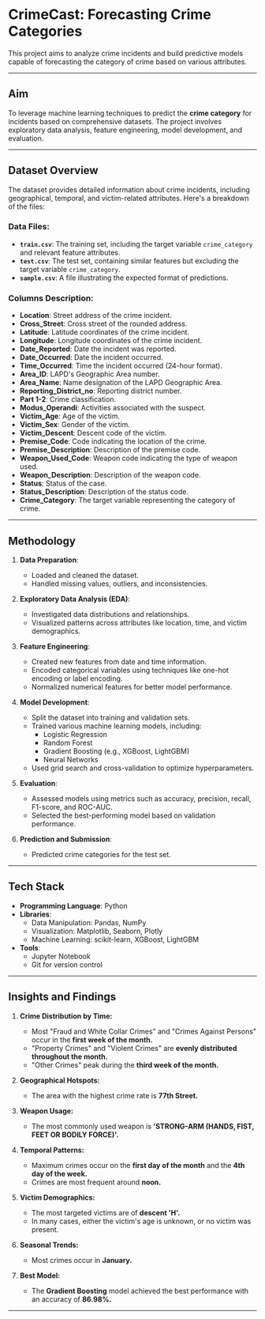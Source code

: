 # CrimeCast: Forecasting Crime Categories

This project aims to analyze crime incidents and build predictive models capable of forecasting the category of crime based on various attributes.

---

## Aim
To leverage machine learning techniques to predict the **crime category** for incidents based on comprehensive datasets. The project involves exploratory data analysis, feature engineering, model development, and evaluation.

---

## Dataset Overview

The dataset provides detailed information about crime incidents, including geographical, temporal, and victim-related attributes. Here's a breakdown of the files:

### Data Files:
- **`train.csv`**: The training set, including the target variable `crime_category` and relevant feature attributes.
- **`test.csv`**: The test set, containing similar features but excluding the target variable `crime_category`.
- **`sample.csv`**: A file illustrating the expected format of predictions.

### Columns Description:
- **Location**: Street address of the crime incident.
- **Cross_Street**: Cross street of the rounded address.
- **Latitude**: Latitude coordinates of the crime incident.
- **Longitude**: Longitude coordinates of the crime incident.
- **Date_Reported**: Date the incident was reported.
- **Date_Occurred**: Date the incident occurred.
- **Time_Occurred**: Time the incident occurred (24-hour format).
- **Area_ID**: LAPD's Geographic Area number.
- **Area_Name**: Name designation of the LAPD Geographic Area.
- **Reporting_District_no**: Reporting district number.
- **Part 1-2**: Crime classification.
- **Modus_Operandi**: Activities associated with the suspect.
- **Victim_Age**: Age of the victim.
- **Victim_Sex**: Gender of the victim.
- **Victim_Descent**: Descent code of the victim.
- **Premise_Code**: Code indicating the location of the crime.
- **Premise_Description**: Description of the premise code.
- **Weapon_Used_Code**: Weapon code indicating the type of weapon used.
- **Weapon_Description**: Description of the weapon code.
- **Status**: Status of the case.
- **Status_Description**: Description of the status code.
- **Crime_Category**: The target variable representing the category of crime.

---

## Methodology

1. **Data Preparation**:
   - Loaded and cleaned the dataset.
   - Handled missing values, outliers, and inconsistencies.

2. **Exploratory Data Analysis (EDA)**:
   - Investigated data distributions and relationships.
   - Visualized patterns across attributes like location, time, and victim demographics.

3. **Feature Engineering**:
   - Created new features from date and time information.
   - Encoded categorical variables using techniques like one-hot encoding or label encoding.
   - Normalized numerical features for better model performance.

4. **Model Development**:
   - Split the dataset into training and validation sets.
   - Trained various machine learning models, including:
     - Logistic Regression
     - Random Forest
     - Gradient Boosting (e.g., XGBoost, LightGBM)
     - Neural Networks
   - Used grid search and cross-validation to optimize hyperparameters.

5. **Evaluation**:
   - Assessed models using metrics such as accuracy, precision, recall, F1-score, and ROC-AUC.
   - Selected the best-performing model based on validation performance.

6. **Prediction and Submission**:
   - Predicted crime categories for the test set.
---

## Tech Stack
- **Programming Language**: Python
- **Libraries**:
  - Data Manipulation: Pandas, NumPy
  - Visualization: Matplotlib, Seaborn, Plotly
  - Machine Learning: scikit-learn, XGBoost, LightGBM
- **Tools**:
  - Jupyter Notebook
  - Git for version control

---

## Insights and Findings

1. **Crime Distribution by Time:**
   - Most "Fraud and White Collar Crimes" and "Crimes Against Persons" occur in the **first week of the month.**
   - "Property Crimes" and "Violent Crimes" are **evenly distributed throughout the month.**
   - "Other Crimes" peak during the **third week of the month.**
    
2. **Geographical Hotspots:**
   - The area with the highest crime rate is **77th Street.**

3. **Weapon Usage:**
   - The most commonly used weapon is **'STRONG-ARM (HANDS, FIST, FEET OR BODILY FORCE)'.**

4. **Temporal Patterns:**
   - Maximum crimes occur on the **first day of the month** and the **4th day of the week.**
   - Crimes are most frequent around **noon.**

5. **Victim Demographics:**
   - The most targeted victims are of **descent 'H'.**
   - In many cases, either the victim's age is unknown, or no victim was present.

6. **Seasonal Trends:**
   - Most crimes occur in **January.**

7. **Best Model:**
   - The **Gradient Boosting** model achieved the best performance with an accuracy of **86.98%.**
---
